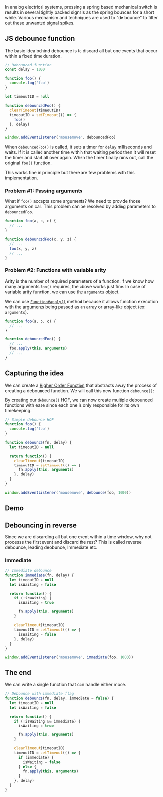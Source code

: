 In analog electrical systems, pressing a spring based mechanical switch is results in several tightly packed signals as the spring bounces for a short while. Various mechanism and techniques are used to "de bounce" to filter out these unwanted signal spikes.

## JS debounce function

The basic idea behind debounce is to discard all but one events that occur within a fixed time duration.

```js
// Debounced function
const delay = 1000

function foo() {
  console.log('foo')
}

let timeoutID = null

function debouncedFoo() {
  clearTimeout(timeoutID)
  timeoutID = setTimeout(() => {
    foo()
  }, delay)
}

window.addEventListener('mousemove', debouncedFoo)
```

When `debouncedFoo()` is called, it sets a timer for `delay` milliseconds and waits. If it is called another time within that waiting period then it will reset the timer and start all over again. When the timer finally runs out, call the original `foo()` function.

This works fine in principle but there are few problems with this implementation.

### Problem #1: Passing arguments

What if `foo()` accepts some arguments? We need to provide those arguments on call. This problem can be resolved by adding parameters to `debouncedFoo`.

```js
function foo(a, b, c) {
  // ...
}

function debouncedFoo(x, y, z) {
  // ...
  foo(x, y, z)
  // ...
}
```

### Problem #2: Functions with variable arity

Arity is the number of required parameters of a function. If we know how many arguments `foo()` requires, the above works just fine. In case of variable arity function, we can use the [`arguments`] object.

We can use [`Function#apply()`] method because it allows function execution with the arguments being passed as an array or array-like object (ex: `arguments`).

```js
function foo(a, b, c) {
  // ...
}

function debouncedFoo() {
  // ...
  foo.apply(this, arguments)
  // ...
}
```

## Capturing the idea

We can create a [Higher Order Function][hof] that abstracts away the process of creating a debounced function. We will call this new function `debounce()`:

By creating our `debounce()` HOF, we can now create multiple debounced functions with ease since each one is only responsible for its own timekeeping.

```js
// Simple debounce HOF
function foo() {
  console.log('foo')
}

function debounce(fn, delay) {
  let timeoutID = null

  return function() {
    clearTimeout(timeoutID)
    timeoutID = setTimeout(() => {
      fn.apply(this, arguments)
    }, delay)
  }
}

window.addEventListener('mousemove', debounce(foo, 1000))
```

## Demo

<Insert type="iframe" title="Timing Controls: Debounce" src="https://codepen.io/zhirzh/embed/MEEXWL?default-tab=js,result" />

## Debouncing in reverse

Since we are discarding all but one event within a time window, why not processs the first event and discard the rest? This is called reverse debounce, leading deobunce, Immediate etc.

### Immediate

```js
// Immediate debounce
function immediate(fn, delay) {
  let timeoutID = null
  let isWaiting = false

  return function() {
    if (!isWaiting) {
      isWaiting = true

      fn.apply(this, arguments)
    }

    clearTimeout(timeoutID)
    timeoutID = setTimeout(() => {
      isWaiting = false
    }, delay)
  }
}

window.addEventListener('mousemove', immediate(foo, 1000))
```

## The end

We can write a single function that can handle either mode.

```js
// Debounce with immediate flag
function debounce(fn, delay, immediate = false) {
  let timeoutID = null
  let isWaiting = false

  return function() {
    if (!isWaiting && immediate) {
      isWaiting = true

      fn.apply(this, arguments)
    }

    clearTimeout(timeoutID)
    timeoutID = setTimeout(() => {
      if (immediate) {
        isWaiting = false
      } else {
        fn.apply(this, arguments)
      }
    }, delay)
  }
}
```

<Insert type="iframe" title="Timing Controls: Debounce+Immediate" src="https://codepen.io/zhirzh/embed/vYYQWwM?default-tab=js,result" />

[`function#apply()`]: https://developer.mozilla.org/docs/Web/JavaScript/Reference/Global_Objects/Function/apply
[hof]: https://en.wikipedia.org/wiki/Higher-order_function
[`arguments`]: https://developer.mozilla.org/docs/Web/JavaScript/Reference/Functions/arguments
